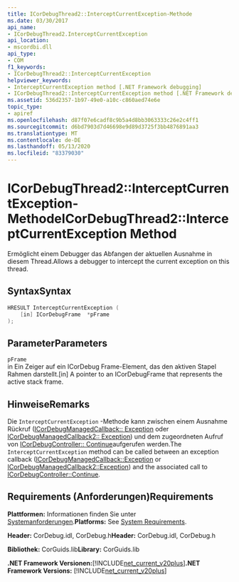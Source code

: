 ```yaml
---
title: ICorDebugThread2::InterceptCurrentException-Methode
ms.date: 03/30/2017
api_name:
- ICorDebugThread2.InterceptCurrentException
api_location:
- mscordbi.dll
api_type:
- COM
f1_keywords:
- ICorDebugThread2::InterceptCurrentException
helpviewer_keywords:
- InterceptCurrentException method [.NET Framework debugging]
- ICorDebugThread2::InterceptCurrentException method [.NET Framework debugging]
ms.assetid: 536d2357-1b97-49e0-a10c-c860aed74e6e
topic_type:
- apiref
ms.openlocfilehash: d87f07e6cadf8c9b5a4d8bb3063333c26e2c4ff1
ms.sourcegitcommit: d6bd7903d7d46698e9d89d3725f3bb4876891aa3
ms.translationtype: MT
ms.contentlocale: de-DE
ms.lasthandoff: 05/13/2020
ms.locfileid: "83379030"
---
```

# <a name="icordebugthread2interceptcurrentexception-method"></a><span data-ttu-id="49099-102">ICorDebugThread2::InterceptCurrentException-Methode</span><span class="sxs-lookup"><span data-stu-id="49099-102">ICorDebugThread2::InterceptCurrentException Method</span></span>
<span data-ttu-id="49099-103">Ermöglicht einem Debugger das Abfangen der aktuellen Ausnahme in diesem Thread.</span><span class="sxs-lookup"><span data-stu-id="49099-103">Allows a debugger to intercept the current exception on this thread.</span></span>  
  
## <a name="syntax"></a><span data-ttu-id="49099-104">Syntax</span><span class="sxs-lookup"><span data-stu-id="49099-104">Syntax</span></span>  
  
```cpp  
HRESULT InterceptCurrentException (  
    [in] ICorDebugFrame  *pFrame  
);  
```  
  
## <a name="parameters"></a><span data-ttu-id="49099-105">Parameter</span><span class="sxs-lookup"><span data-stu-id="49099-105">Parameters</span></span>  
 `pFrame`  
 <span data-ttu-id="49099-106">in Ein Zeiger auf ein ICorDebug Frame-Element, das den aktiven Stapel Rahmen darstellt.</span><span class="sxs-lookup"><span data-stu-id="49099-106">[in] A pointer to an ICorDebugFrame that represents the active stack frame.</span></span>  
  
## <a name="remarks"></a><span data-ttu-id="49099-107">Hinweise</span><span class="sxs-lookup"><span data-stu-id="49099-107">Remarks</span></span>  
 <span data-ttu-id="49099-108">Die `InterceptCurrentException` -Methode kann zwischen einem Ausnahme Rückruf ([ICorDebugManagedCallback:: Exception](icordebugmanagedcallback-exception-method.md) oder [ICorDebugManagedCallback2:: Exception](icordebugmanagedcallback2-exception-method.md)) und dem zugeordneten Aufruf von [ICorDebugController:: Continue](icordebugcontroller-continue-method.md)aufgerufen werden.</span><span class="sxs-lookup"><span data-stu-id="49099-108">The `InterceptCurrentException` method can be called between an exception callback ([ICorDebugManagedCallback::Exception](icordebugmanagedcallback-exception-method.md) or [ICorDebugManagedCallback2::Exception](icordebugmanagedcallback2-exception-method.md)) and the associated call to [ICorDebugController::Continue](icordebugcontroller-continue-method.md).</span></span>  
  
## <a name="requirements"></a><span data-ttu-id="49099-109">Requirements (Anforderungen)</span><span class="sxs-lookup"><span data-stu-id="49099-109">Requirements</span></span>  
 <span data-ttu-id="49099-110">**Plattformen:** Informationen finden Sie unter [Systemanforderungen](../../get-started/system-requirements.md).</span><span class="sxs-lookup"><span data-stu-id="49099-110">**Platforms:** See [System Requirements](../../get-started/system-requirements.md).</span></span>  
  
 <span data-ttu-id="49099-111">**Header:** CorDebug.idl, CorDebug.h</span><span class="sxs-lookup"><span data-stu-id="49099-111">**Header:** CorDebug.idl, CorDebug.h</span></span>  
  
 <span data-ttu-id="49099-112">**Bibliothek:** CorGuids.lib</span><span class="sxs-lookup"><span data-stu-id="49099-112">**Library:** CorGuids.lib</span></span>  
  
 <span data-ttu-id="49099-113">**.NET Framework Versionen:**[!INCLUDE[net_current_v20plus](../../../../includes/net-current-v20plus-md.md)]</span><span class="sxs-lookup"><span data-stu-id="49099-113">**.NET Framework Versions:** [!INCLUDE[net_current_v20plus](../../../../includes/net-current-v20plus-md.md)]</span></span>
